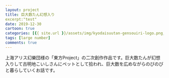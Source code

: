 ```yaml
---
layout: project
title: 巨大数たん幻想入り
excerpt:"test"
date: 2019-12-30
cartoon: true
categories: [{{ site.url }}/assets/img/kyodaisuutan-gensouiri-logo.png,https://www.pixiv.net/user/20006473/series/35747,https://www.pixiv.net/artworks/78582396]
tags: [large number]
comments: true
---
```


上海アリス幻樂団様の「東方Project」の二次創作作品です。巨大数たんが幻想入りして古明地こいしさんにペットとして拾われ、巨大数を広めながらのびのびと暮らしていくお話です。
